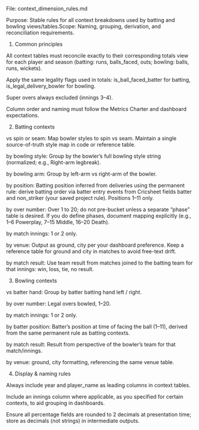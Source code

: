 File: context_dimension_rules.md

Purpose: Stable rules for all context breakdowns used by batting and bowling views/tables.Scope: Naming, grouping, derivation, and reconciliation requirements.

1) Common principles

All context tables must reconcile exactly to their corresponding totals view for each player and season (batting: runs, balls_faced, outs; bowling: balls, runs, wickets).

Apply the same legality flags used in totals: is_ball_faced_batter for batting, is_legal_delivery_bowler for bowling.

Super overs always excluded (innings 3–4).

Column order and naming must follow the Metrics Charter and dashboard expectations.

2) Batting contexts

vs spin or seam: Map bowler styles to spin vs seam. Maintain a single source-of-truth style map in code or reference table.

by bowling style: Group by the bowler’s full bowling style string (normalized; e.g., Right-arm legbreak).

by bowling arm: Group by left-arm vs right-arm of the bowler.

by position: Batting position inferred from deliveries using the permanent rule: derive batting order via batter entry events from Cricsheet fields batter and non_striker (your saved project rule). Positions 1–11 only.

by over number: Over 1 to 20; do not pre-bucket unless a separate “phase” table is desired. If you do define phases, document mapping explicitly (e.g., 1–6 Powerplay, 7–15 Middle, 16–20 Death).

by match innings: 1 or 2 only.

by venue: Output as ground, city per your dashboard preference. Keep a reference table for ground and city in matches to avoid free-text drift.

by match result: Use team result from matches joined to the batting team for that innings: win, loss, tie, no result.

3) Bowling contexts

vs batter hand: Group by batter batting hand left / right.

by over number: Legal overs bowled, 1–20.

by match innings: 1 or 2 only.

by batter position: Batter’s position at time of facing the ball (1–11), derived from the same permanent rule as batting contexts.

by match result: Result from perspective of the bowler’s team for that match/innings.

by venue: ground, city formatting, referencing the same venue table.

4) Display & naming rules

Always include year and player_name as leading columns in context tables.

Include an innings column where applicable, as you specified for certain contexts, to aid grouping in dashboards.

Ensure all percentage fields are rounded to 2 decimals at presentation time; store as decimals (not strings) in intermediate outputs.


